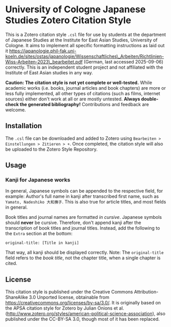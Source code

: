 # University of Cologne Japanese Studies Zotero Citation Style

This is a Zotero citation style `.csl` file for use by students at the department of Japanese Studies at the Institute for East Asian Studies, University of Cologne. It aims to implement all specific formatting instructions as laid out it https://japanologie.phil-fak.uni-koeln.de/sites/ostas/japanologie/Wissenschaftliches\_Arbeiten/Richtlinien-Wiss-Arbeiten-2023\_bearbeitet.pdf (German, last accessed 2025-09-06) correctly. This is an independent student project and not affiliated with the Institute of East Asian studies in any way.

**Caution: The citation style is not yet complete or well-tested.** While academic works (i.e. books, journal articles and book chapters) are more or less fully implemented, all other types of citations (such as films, internet sources) either don't work at all or are mostly untested. **Always double-check the generated bibliography!** Contributions and feedback are welcome.

## Installation

The `.csl` file can be downloaded and added to Zotero using `Bearbeiten > Einstellungen > Zitieren > +`. Once completed, the citation style will also be uploaded to the Zotero Style Repository. 

## Usage

### Kanji for Japanese works

In general, Japanese symbols can be appended to the respective field, for example: Author's full name in kanji after transcribed first name, such as `Yamato, Nadeshiko 大和撫子`. This is also true for article titles, and most fields in general.

Book titles and journal names are formatted *in cursive*. Japanese symbols should **never** be cursive. Therefore, don't append kanji after the transcription of book titles and journal titles. Instead, add the following to the `Extra` section at the bottom:

```
original-title: [Title in kanji]
```

That way, all kanji should be displayed correctly. Note: The `original-title` field refers to the *book title*, not the chapter title, when a single chapter is cited.

## License
This citation style is published under the Creative Commons Attribution-ShareAlike 3.0 Unported license, obtainable from https://creativecommons.org/licenses/by-sa/3.0/. It is originally based on the APSA citation style for Zotero by Julian Onions et al. (http://www.zotero.org/styles/american-political-science-association), also published under the CC-BY-SA 3.0, though most of it has been replaced.
